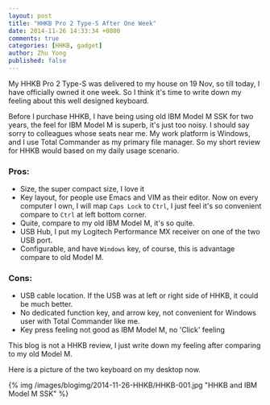```yaml
---
layout: post
title: "HHKB Pro 2 Type-S After One Week"
date: 2014-11-26 14:33:34 +0800
comments: true
categories: [HHKB, gadget]
author: Zhu Yong
published: false
---
```


My HHKB Pro 2 Type-S was delivered to my house on 19 Nov, so till today, I have officially owned it one week. So I think it's time to write down my feeling about this well designed keyboard.

Before I purchase HHKB, I have being using old IBM Model M SSK for two years, the feel for IBM Model M is superb, it's just too noisy. I should say sorry to colleagues whose seats near me. My work platform is Windows, and I use  Total Commander as my primary file manager. So my short review for HHKB would based on my daily usage scenario. 

### Pros:

* Size, the super compact size, I love it
* Key layout, for people use Emacs and VIM as their editor. Now on every computer I own, I will map `Caps Lock` to `Ctrl`, I just feel it's so convenient compare to `Ctrl` at left bottom corner.
* Quite, compare to my old IBM Model M, it's so quite.
* USB Hub, I put my Logitech Performance MX receiver on one of the two USB port. 
* Configurable, and have `Windows` key, of course, this is advantage compare to old Model M. 

### Cons:

* USB cable location. If the USB was at left or right side of HHKB, it could be much better.
* No dedicated function key, and arrow key, not convenient for Windows user with Total Commander like me.
* Key press feeling not good as IBM Model M, no 'Click' feeling

This blog is not a HHKB review, I just write down my feeling after comparing to my old Model M. 

Here is a picture of the two keyboard on my desktop now.

{% img /images/blogimg/2014-11-26-HHKB/HHKB-001.jpg "HHKB and IBM Model M SSK" %} 
 

